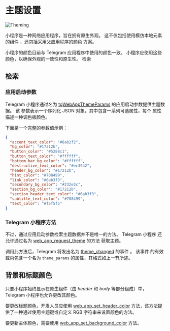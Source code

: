 # 主题设置

![Theming](/functionality/theming.png)

小程序是一种网络应用程序，旨在拥有原生外观。  这不仅包括使用模仿本地元素的组件
，还包括采用父应用程序的颜色
方案。

小程序的颜色目前与 Telegram 应用程序中使用的颜色一致。
小程序应使用这些颜色，以确保外观的一致性和原生性。
检索

## 检索

### 应用启动参数

Telegram 小程序通过名为
[tgWebAppThemeParams](launch-parameters.md#tgwebappthemeparams) 的应用启动参数提供主题数据。  该
参数表示一个序列化 JSON 对象，其中包含一系列可选属性，每个
属性描述一种调色板颜色。

下面是一个完整的参数值示例：

```json
{
  "accent_text_color": "#6ab2f2",
  "bg_color": "#17212b",
  "button_color": "#5288c1",
  "button_text_color": "#ffffff",
  "bottom_bar_bg_color": "#ffffff",
  "destructive_text_color": "#ec3942",
  "header_bg_color": "#17212b",
  "hint_color": "#708499",
  "link_color": "#6ab3f3",
  "secondary_bg_color": "#232e3c",
  "section_bg_color": "#17212b",
  "section_header_text_color": "#6ab3f3",
  "subtitle_text_color": "#708499",
  "text_color": "#f5f5f5"
}
```

### Telegram 小程序方法

不过，通过应用启动参数检索主题数据并不是唯一的方法。  Telegram 小程序
还允许通过名为 [web_app_request_theme](methods.md#web-app-request-theme) 的方法
获取主题。

调用此方法后，Telegram 将发出名为 [theme_changed](events.md#theme-changed) 的事件
。  该事件
的有效载荷包含一个名为 `theme_params` 的属性，其格式如上一节所述。

## 背景和标题颜色

只要小程序始终显示在原生组件（由
_header_ 和 _body_ 等部分组成）中，Telegram 小程序也允许更改其颜色。

要更改标题颜色，开发人员应使用
[web_app_set_header_color](methods.md#web-app-set-header-color) 方法，该方法提供了一种通过使用主题键或自定义 RGB 字符串来设置颜色的方法。

要更新主体颜色，需要使用
[web_app_set_background_color](methods.md#web-app-set-background-color)
方法。

